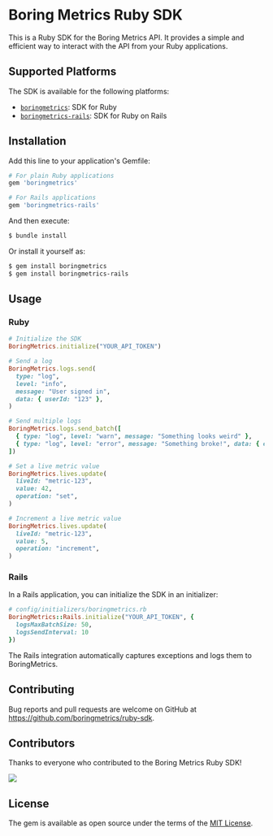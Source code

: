 # Boring Metrics Ruby SDK

This is a Ruby SDK for the Boring Metrics API. It provides a simple and efficient way to interact with the API from your Ruby applications.

## Supported Platforms

The SDK is available for the following platforms:

- [`boringmetrics`](https://github.com/boringmetrics/ruby-sdk/tree/main/packages/boringmetrics): SDK for Ruby
- [`boringmetrics-rails`](https://github.com/boringmetrics/ruby-sdk/tree/main/packages/boringmetrics-rails): SDK for Ruby on Rails

## Installation

Add this line to your application's Gemfile:

```ruby
# For plain Ruby applications
gem 'boringmetrics'

# For Rails applications
gem 'boringmetrics-rails'
```

And then execute:

```bash
$ bundle install
```

Or install it yourself as:

```bash
$ gem install boringmetrics
$ gem install boringmetrics-rails
```

## Usage

### Ruby

```ruby
# Initialize the SDK
BoringMetrics.initialize("YOUR_API_TOKEN")

# Send a log
BoringMetrics.logs.send(
  type: "log",
  level: "info",
  message: "User signed in",
  data: { userId: "123" },
)

# Send multiple logs
BoringMetrics.logs.send_batch([
  { type: "log", level: "warn", message: "Something looks weird" },
  { type: "log", level: "error", message: "Something broke!", data: { error: "Connection timeout" } }
])

# Set a live metric value
BoringMetrics.lives.update(
  liveId: "metric-123",
  value: 42,
  operation: "set",
)

# Increment a live metric value
BoringMetrics.lives.update(
  liveId: "metric-123",
  value: 5,
  operation: "increment",
)
```

### Rails

In a Rails application, you can initialize the SDK in an initializer:

```ruby
# config/initializers/boringmetrics.rb
BoringMetrics::Rails.initialize("YOUR_API_TOKEN", {
  logsMaxBatchSize: 50,
  logsSendInterval: 10
})
```

The Rails integration automatically captures exceptions and logs them to BoringMetrics.

## Contributing

Bug reports and pull requests are welcome on GitHub at https://github.com/boringmetrics/ruby-sdk.

## Contributors

Thanks to everyone who contributed to the Boring Metrics Ruby SDK!

<a href="https://github.com/boringmetrics/ruby-sdk/graphs/contributors">
  <img src="https://contributors-img.web.app/image?repo=boringmetrics/ruby-sdk" />
</a>

## License

The gem is available as open source under the terms of the [MIT License](https://opensource.org/licenses/MIT).
